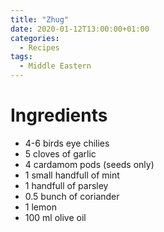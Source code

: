 ```yaml
---
title: "Zhug"
date: 2020-01-12T13:00:00+01:00
categories:
  - Recipes
tags:
  - Middle Eastern
---
```


# Ingredients

* 4-6 birds eye chilies
* 5 cloves of garlic
* 4 cardamom pods (seeds only)
* 1 small handfull of mint
* 1 handfull of parsley
* 0.5 bunch of coriander
* 1 lemon
* 100 ml olive oil

